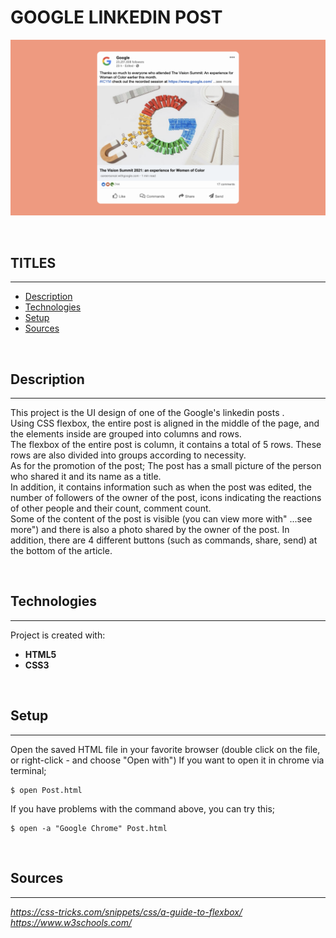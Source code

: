 # GOOGLE LINKEDIN POST

![Google Linkedin Post](./assets/Project.png)

<br />

## **TITLES**
---
* [Description](#description)
* [Technologies](#technologies)
* [Setup](#setup)
* [Sources](#sources)

<br />

## Description
---
This project is the UI design of one of the Google's linkedin posts . \
Using CSS flexbox, the entire post is aligned in the middle of the page, and the elements inside are grouped into columns and rows. \
The flexbox of the entire post is column, it contains a total of 5 rows. These rows are also divided into groups according to necessity. \
As for the promotion of the post; The post has a small picture of the person who shared it and its name as a title. \
In addition, it contains information such as when the post was edited, the number of followers of the owner of the post, icons indicating the reactions of other people and their count, comment count. \
Some of the content of the post is visible (you can view more with" ...see more") and there is also a photo shared by the owner of the post. In addition, there are 4 different buttons (such as commands, share, send) at the bottom of the article.

<br />

## Technologies
---
Project is created with:
* **HTML5**
* **CSS3**

<br />

## Setup
---
Open the saved HTML file in your favorite browser (double click on the file, or right-click - and choose "Open with")
If you want to open it in chrome via terminal;


```
$ open Post.html
```
If you have problems with the command above, you can try this;

```
$ open -a "Google Chrome" Post.html
```
<br />

## Sources
---
_https://css-tricks.com/snippets/css/a-guide-to-flexbox/_ \
_https://www.w3schools.com/_

